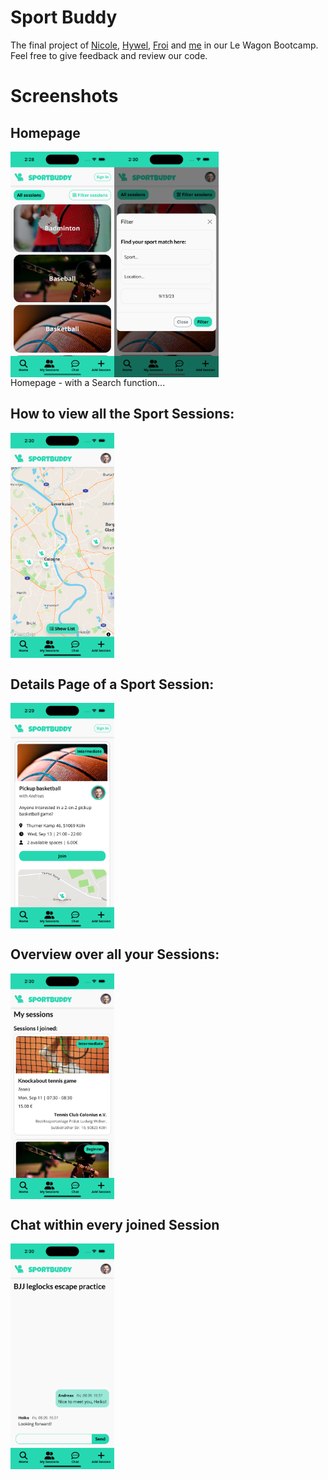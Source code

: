 # Sport Buddy

The final project of [Nicole](https://github.com/NicoleDeu), [Hywel](https://github.com/Hywel-L-Jones), [Froi](https://github.com/froidautaj) and [me](https://github.com/Andy-Hoch) in our Le Wagon Bootcamp. Feel free to give feedback and review our code.

# Screenshots
## Homepage
<div style="display: flex;">
        <img src="https://github.com/Andy-Hoch/Sport-Buddy/blob/readme/demo-images/Sport-Buddy-2.png?raw=true" alt="Image 1" style="width: 33%;">
        <img src="https://github.com/Andy-Hoch/Sport-Buddy/blob/readme/demo-images/Sport-Buddy-5.png?raw=true" alt="Image 1" style="width: 33%;">
</div>
Homepage - with a Search function...

## How to view all the Sport Sessions:
<div style="display: flex;">
    <img src="https://github.com/Andy-Hoch/Sport-Buddy/blob/readme/demo-images/Sport-Buddy-1.png?raw=true" alt="Image 1" style="width: 33%;">
</div>

## Details Page of a Sport Session:
<div style="display: flex;">
    <img src="https://github.com/Andy-Hoch/Sport-Buddy/blob/readme/demo-images/Sport-Buddy-3.png?raw=true" alt="Image 1" style="width: 33%;">
</div>

## Overview over all your Sessions:
<div style="display: flex;">
    <img src="https://github.com/Andy-Hoch/Sport-Buddy/blob/readme/demo-images/Sport-Buddy-6.png?raw=true" alt="Image 1" style="width: 33%;">
</div>

## Chat within every joined Session
<div style="display: flex;">
    <img src="https://github.com/Andy-Hoch/Sport-Buddy/blob/readme/demo-images/Sport-Buddy-4.png?raw=true" alt="Image 1" style="width: 33%;">
</div>

